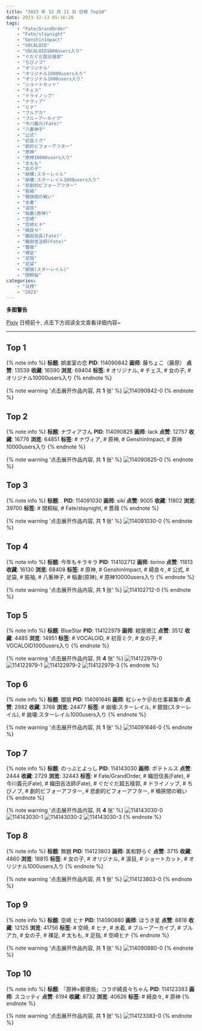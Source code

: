 ```yaml
---
title: "2023 年 12 月 11 日 日榜 Top10"
date: 2023-12-13 05:16:26
tags:
    - "Fate/GrandOrder"
    - "Fate/staynight"
    - "GenshinImpact"
    - "VOCALOID"
    - "VOCALOID1000users入り"
    - "ぐだぐだ超五稜郭"
    - "ちびノブ"
    - "オリジナル"
    - "オリジナル10000users入り"
    - "オリジナル1000users入り"
    - "ショートカット"
    - "チェス"
    - "ドライノッブ"
    - "ナヴィア"
    - "ヒナ"
    - "ブルアカ"
    - "ブルーアーカイブ"
    - "今川義元(Fate)"
    - "八重神子"
    - "公式"
    - "初音ミク"
    - "劇的ビフォーアフター"
    - "原神"
    - "原神10000users入り"
    - "太もも"
    - "女の子"
    - "崩壊:スターレイル"
    - "崩壊:スターレイル1000users入り"
    - "悲劇的ビフォーアフター"
    - "振袖"
    - "桶狭間の戦い"
    - "水着"
    - "涙目"
    - "稲妻(原神)"
    - "空崎"
    - "空崎ヒナ"
    - "綺良々"
    - "織田信長(Fate)"
    - "織田吉法師(Fate)"
    - "薔薇"
    - "裸足"
    - "足指"
    - "足袋"
    - "銀狼(スターレイル)"
    - "間桐桜"
categories:
    - "日榜"
    - "2023"
---
```


<i class="fa fa-triangle-exclamation"></i>**多图警告**<i class="fa fa-triangle-exclamation"></i>

[Pixiv](https://www.pixiv.net/) 日榜前十, 点击下方阅读全文查看详细内容~

<!-- more -->

---

## Top 1

{% note info %}
**标题**: 娯楽室の恋
**PID**: 114090842 **画师**: 藤ちょこ（藤原）
**点赞**: 13539 **收藏**: 16590 **浏览**: 69404
**标签**: # オリジナル, # チェス, # 女の子, # オリジナル10000users入り
{% endnote %}

{% note warning '点击展开作品内容, 共 **1** 张' %}
![114090842-0](https://i.pixiv.re/img-original/img/2023/12/10/00/00/41/114090842_p0.png)
{% endnote %}

## Top 2

{% note info %}
**标题**: ナヴィアさん
**PID**: 114090825 **画师**: lack
**点赞**: 12757 **收藏**: 16776 **浏览**: 64851
**标签**: # ナヴィア, # 原神, # GenshinImpact, # 原神10000users入り
{% endnote %}

{% note warning '点击展开作品内容, 共 **1** 张' %}
![114090825-0](https://i.pixiv.re/img-original/img/2023/12/10/00/00/36/114090825_p0.png)
{% endnote %}

## Top 3

{% note info %}
**标题**: .
**PID**: 114091030 **画师**: siki
**点赞**: 9005 **收藏**: 11802 **浏览**: 39700
**标签**: # 間桐桜, # Fate/staynight, # 薔薇
{% endnote %}

{% note warning '点击展开作品内容, 共 **1** 张' %}
![114091030-0](https://i.pixiv.re/img-original/img/2023/12/10/00/02/13/114091030_p0.jpg)
{% endnote %}

## Top 4

{% note info %}
**标题**: 今年もキラキラ
**PID**: 114102712 **画师**: torino
**点赞**: 11813 **收藏**: 16130 **浏览**: 68408
**标签**: # 原神, # GenshinImpact, # 綺良々, # 公式, # 足袋, # 振袖, # 八重神子, # 稲妻(原神), # 原神10000users入り
{% endnote %}

{% note warning '点击展开作品内容, 共 **1** 张' %}
![114102712-0](https://i.pixiv.re/img-original/img/2023/12/10/12/06/40/114102712_p0.jpg)
{% endnote %}

## Top 5

{% note info %}
**标题**: BlueStar
**PID**: 114122979 **画师**: 紺屋鴉江
**点赞**: 3512 **收藏**: 4485 **浏览**: 14951
**标签**: # VOCALOID, # 初音ミク, # 女の子, # VOCALOID1000users入り
{% endnote %}

{% note warning '点击展开作品内容, 共 **4** 张' %}
![114122979-0](https://i.pixiv.re/img-original/img/2023/12/10/23/51/16/114122979_p0.jpg)
![114122979-1](https://i.pixiv.re/img-original/img/2023/12/10/23/51/16/114122979_p1.jpg)
![114122979-2](https://i.pixiv.re/img-original/img/2023/12/10/23/51/16/114122979_p2.jpg)
![114122979-3](https://i.pixiv.re/img-original/img/2023/12/10/23/51/16/114122979_p3.jpg)
{% endnote %}

## Top 6

{% note info %}
**标题**: 銀狼
**PID**: 114091646 **画师**: 紅シャケ＠お仕事募集中
**点赞**: 2982 **收藏**: 3768 **浏览**: 24477
**标签**: # 崩壊:スターレイル, # 銀狼(スターレイル), # 崩壊:スターレイル1000users入り
{% endnote %}

{% note warning '点击展开作品内容, 共 **1** 张' %}
![114091646-0](https://i.pixiv.re/img-original/img/2023/12/10/00/16/01/114091646_p0.jpg)
{% endnote %}

## Top 7

{% note info %}
**标题**: のっぶとよっし
**PID**: 114143030 **画师**: ポテトルス
**点赞**: 2444 **收藏**: 2729 **浏览**: 32443
**标签**: # Fate/GrandOrder, # 織田信長(Fate), # 今川義元(Fate), # 織田吉法師(Fate), # ぐだぐだ超五稜郭, # ドライノッブ, # ちびノブ, # 劇的ビフォーアフター, # 悲劇的ビフォーアフター, # 桶狭間の戦い
{% endnote %}

{% note warning '点击展开作品内容, 共 **4** 张' %}
![114143030-0](https://i.pixiv.re/img-original/img/2023/12/11/20/00/18/114143030_p0.jpg)
![114143030-1](https://i.pixiv.re/img-original/img/2023/12/11/20/00/18/114143030_p1.jpg)
![114143030-2](https://i.pixiv.re/img-original/img/2023/12/11/20/00/18/114143030_p2.jpg)
![114143030-3](https://i.pixiv.re/img-original/img/2023/12/11/20/00/18/114143030_p3.jpg)
{% endnote %}

## Top 8

{% note info %}
**标题**: 無題
**PID**: 114123803 **画师**: 美和野らぐ
**点赞**: 3715 **收藏**: 4860 **浏览**: 18815
**标签**: # 女の子, # オリジナル, # 涙目, # ショートカット, # オリジナル1000users入り
{% endnote %}

{% note warning '点击展开作品内容, 共 **1** 张' %}
![114123803-0](https://i.pixiv.re/img-original/img/2023/12/11/00/05/14/114123803_p0.png)
{% endnote %}

## Top 9

{% note info %}
**标题**: 空崎 ヒナ
**PID**: 114090880 **画师**: ほうき星
**点赞**: 8818 **收藏**: 12125 **浏览**: 41756
**标签**: # 空崎, # ヒナ, # 水着, # ブルーアーカイブ, # ブルアカ, # 女の子, # 裸足, # 太もも, # 足指, # 空崎ヒナ
{% endnote %}

{% note warning '点击展开作品内容, 共 **1** 张' %}
![114090880-0](https://i.pixiv.re/img-original/img/2023/12/10/00/00/52/114090880_p0.jpg)
{% endnote %}

## Top 10

{% note info %}
**标题**: 『原神×郵便局』コラボ綺良々ちゃん
**PID**: 114123383 **画师**: スコッティ
**点赞**: 6194 **收藏**: 8732 **浏览**: 40626
**标签**: # 綺良々, # 原神
{% endnote %}

{% note warning '点击展开作品内容, 共 **1** 张' %}
![114123383-0](https://i.pixiv.re/img-original/img/2023/12/11/00/00/29/114123383_p0.jpg)
{% endnote %}
